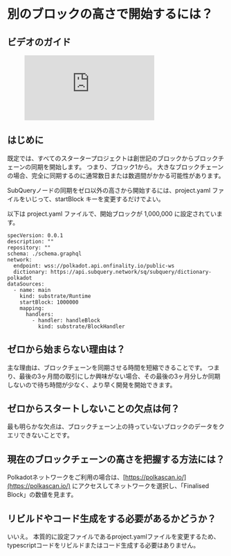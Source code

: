 # 別のブロックの高さで開始するには？

## ビデオのガイド

<figure class="video_container">
  <iframe src="https://www.youtube.com/embed/ZiNSXDMHmBk" frameborder="0" allowfullscreen="true"></iframe>
</figure>

## はじめに

既定では、すべてのスタータープロジェクトは創世記のブロックからブロックチェーンの同期を開始します。 つまり、ブロック1から。 大きなブロックチェーンの場合、完全に同期するのに通常数日または数週間がかかる可能性があります。

SubQueryノードの同期をゼロ以外の高さから開始するには、project.yaml ファイルをいじって、startBlock キーを変更するだけでよい。

以下は project.yaml ファイルで、開始ブロックが 1,000,000 に設定されています。

```shell
specVersion: 0.0.1
description: ""
repository: ""
schema: ./schema.graphql
network:
  endpoint: wss://polkadot.api.onfinality.io/public-ws
  dictionary: https://api.subquery.network/sq/subquery/dictionary-polkadot
dataSources:
  - name: main
    kind: substrate/Runtime
    startBlock: 1000000
    mapping:
      handlers:
        - handler: handleBlock
          kind: substrate/BlockHandler
```

## ゼロから始まらない理由は？

主な理由は、ブロックチェーンを同期させる時間を短縮できることです。 つまり、最後の3ヶ月間の取引にしか興味がない場合、その最後の3ヶ月分しか同期しないので待ち時間が少なく、より早く開発を開始できます。

## ゼロからスタートしないことの欠点は何？

最も明らかな欠点は、ブロックチェーン上の持っていないブロックのデータをクエリできないことです。

## 現在のブロックチェーンの高さを把握する方法には？

Polkadotネットワークをご利用の場合は、[https://polkascan.io/](https://polkascan.io/) にアクセスしてネットワークを選択し、「Finalised Block」の数値を見ます。

## リビルドやコード生成をする必要があるかどうか？

いいえ。 本質的に設定ファイルであるproject.yamlファイルを変更するため、typescriptコードをリビルドまたはコード生成する必要はありません。
